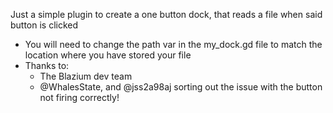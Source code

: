Just a simple plugin to create a one button dock, that reads a file when said button is clicked

 - You will need to change the path var in the my_dock.gd file to match the location where you have stored your file 
 - Thanks to:
   - The Blazium dev team
   - @WhalesState, and @jss2a98aj sorting out the issue with the button not firing correctly!
